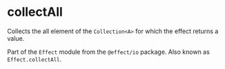 # collectAll

Collects the all element of the `Collection<A>` for which the effect returns a value.

Part of the `Effect` module from the `@effect/io` package. Also known as `Effect.collectAll`.
